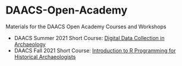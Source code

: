 # DAACS-Open-Academy
Materials for the DAACS Open Academy Courses and Workshops 

* DAACS Summer 2021 Short Course: [Digital Data Collection in Archaeology](https://github.com/DAACS-Research-Consortium/DAACS-Open-Academy/blob/main/SSC2021README.md)
* DAACS Fall 2021 Short Course: [Introduction to R Programming for Historical Archaeologists](https://github.com/DAACS-Research-Consortium/DAACS-Open-Academy/blob/main/FSS2021ReadMe.md)
